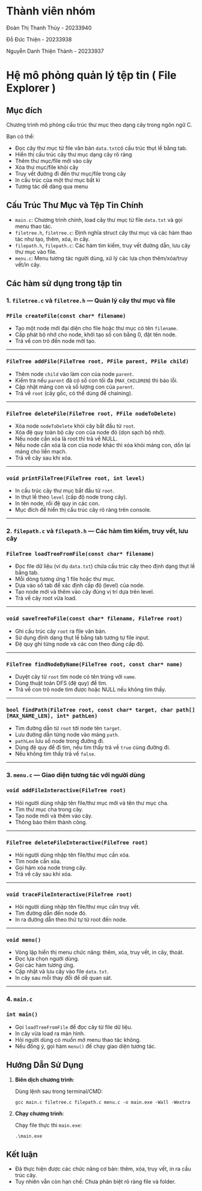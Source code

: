 # Thành viên nhóm

Đoàn Thị Thanh Thủy - 20233940

Đỗ Đức Thiện - 20233938

Nguyễn Danh Thiện Thành - 20233937

# Hệ mô phỏng quản lý tệp tin ( File Explorer )

## Mục đích

Chương trình mô phỏng cấu trúc thư mục theo dạng cây trong ngôn ngữ C.

Bạn có thể: 

- Đọc cây thư mục từ file văn bản `data.txt`có cấu trúc thụt lề bằng tab.
- Hiển thị cấu trúc cây thư mục dạng cây rõ ràng
- Thêm thư mục/file mới vào cây
- Xóa thư mục/file khỏi cây
- Truy vết đường đi đến thư mục/file trong cây
- In cấu trúc của một thư mục bất kì
- Tương tác dễ dàng qua menu

## Cấu Trúc Thư Mục và Tệp Tin Chính

- `main.c`: Chương trình chính, load cây thư mục từ file `data.txt` và gọi menu thao tác.
- `filetree.h`, `filetree.c`: Định nghĩa struct cây thư mục và các hàm thao tác như tạo, thêm, xóa, in cây.
- `filepath.h`, `filepath.c`: Các hàm tìm kiếm, truy vết đường dẫn, lưu cây thư mục vào file.
- `menu.c`: Menu tương tác người dùng, xử lý các lựa chọn thêm/xóa/truy vết/in cây.

## Các hàm sử dụng trong tập tin

### 1. `filetree.c` và `filetree.h` — Quản lý cây thư mục và file

### `PFile createFile(const char* filename)`

- Tạo một node mới đại diện cho file hoặc thư mục có tên `filename`.
- Cấp phát bộ nhớ cho node, khởi tạo số con bằng 0, đặt tên node.
- Trả về con trỏ đến node mới tạo.

---

### `FileTree addFile(FileTree root, PFile parent, PFile child)`

- Thêm node `child` vào làm con của node `parent`.
- Kiểm tra nếu `parent` đã có số con tối đa (`MAX_CHILDREN`) thì báo lỗi.
- Cập nhật mảng con và số lượng con của `parent`.
- Trả về `root` (cây gốc, có thể dùng để chaining).

---

### `FileTree deleteFile(FileTree root, PFile nodeToDelete)`

- Xóa node `nodeToDelete` khỏi cây bắt đầu từ `root`.
- Xóa đệ quy toàn bộ cây con của node đó (dọn sạch bộ nhớ).
- Nếu node cần xóa là root thì trả về NULL.
- Nếu node cần xóa là con của node khác thì xóa khỏi mảng con, dồn lại mảng cho liền mạch.
- Trả về cây sau khi xóa.

---

### `void printFileTree(FileTree root, int level)`

- In cấu trúc cây thư mục bắt đầu từ `root`.
- In thụt lề theo `level` (cấp độ node trong cây).
- In tên node, rồi đệ quy in các con.
- Mục đích để hiển thị cấu trúc cây rõ ràng trên console.

---

### 2. `filepath.c` và `filepath.h` — Các hàm tìm kiếm, truy vết, lưu cây

### `FileTree loadTreeFromFile(const char* filename)`

- Đọc file dữ liệu (ví dụ `data.txt`) chứa cấu trúc cây theo định dạng thụt lề bằng tab.
- Mỗi dòng tương ứng 1 file hoặc thư mục.
- Dựa vào số tab để xác định cấp độ (level) của node.
- Tạo node mới và thêm vào cây đúng vị trí dựa trên level.
- Trả về cây root vừa load.

---

### `void saveTreeToFile(const char* filename, FileTree root)`

- Ghi cấu trúc cây `root` ra file văn bản.
- Sử dụng định dạng thụt lề bằng tab tương tự file input.
- Đệ quy ghi từng node và các con theo đúng cấp độ.

---

### `FileTree findNodeByName(FileTree root, const char* name)`

- Duyệt cây từ `root` tìm node có tên trùng với `name`.
- Dùng thuật toán DFS (đệ quy) để tìm.
- Trả về con trỏ node tìm được hoặc NULL nếu không tìm thấy.

---

### `bool findPath(FileTree root, const char* target, char path[][MAX_NAME_LEN], int* pathLen)`

- Tìm đường dẫn từ `root` tới node tên `target`.
- Lưu đường dẫn từng node vào mảng `path`.
- `pathLen` lưu số node trong đường đi.
- Dùng đệ quy để đi tìm, nếu tìm thấy trả về `true` cùng đường đi.
- Nếu không tìm thấy trả về `false`.

---

### 3. `menu.c` — Giao diện tương tác với người dùng

### `void addFileInteractive(FileTree root)`

- Hỏi người dùng nhập tên file/thư mục mới và tên thư mục cha.
- Tìm thư mục cha trong cây.
- Tạo node mới và thêm vào cây.
- Thông báo thêm thành công.

---

### `FileTree deleteFileInteractive(FileTree root)`

- Hỏi người dùng nhập tên file/thư mục cần xóa.
- Tìm node cần xóa.
- Gọi hàm xóa node trong cây.
- Trả về cây sau khi xóa.

---

### `void traceFileInteractive(FileTree root)`

- Hỏi người dùng nhập tên file/thư mục cần truy vết.
- Tìm đường dẫn đến node đó.
- In ra đường dẫn theo thứ tự từ root đến node.

---

### `void menu()`

- Vòng lặp hiển thị menu chức năng: thêm, xóa, truy vết, in cây, thoát.
- Đọc lựa chọn người dùng.
- Gọi các hàm tương ứng.
- Cập nhật và lưu cây vào file `data.txt`.
- In cây sau mỗi thay đổi để dễ quan sát.

---

### 4. `main.c`

### `int main()`

- Gọi `loadTreeFromFile` để đọc cây từ file dữ liệu.
- In cây vừa load ra màn hình.
- Hỏi người dùng có muốn mở menu thao tác không.
- Nếu đồng ý, gọi hàm `menu()` để chạy giao diện tương tác.

## Hướng Dẫn Sử Dụng

1. **Biên dịch chương trình**:
    
    Dùng lệnh sau trong terminal/CMD:
    
    ```
    gcc main.c filetree.c filepath.c menu.c -o main.exe -Wall -Wextra
    ```
    
2. **Chạy chương trình**:
    
    Chạy file thực thi `main.exe`: 
    ```
    .\main.exe
    ```

## Kết luận
- Đã thực hiện được các chức năng cơ bản: thêm, xóa, truy vết, in ra cấu trúc cây.
- Tuy nhiên vẫn còn hạn chế: Chưa phân biệt rõ ràng file và folder.
